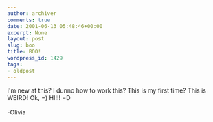 ```yaml
---
author: archiver
comments: true
date: 2001-06-13 05:48:46+00:00
excerpt: None
layout: post
slug: boo
title: BOO!
wordpress_id: 1429
tags:
- oldpost
---
```


I'm new at this? I dunno how to work this? This is my first time? This is WEIRD! Ok, =) HI!!! =D<br /><br />-Olivia